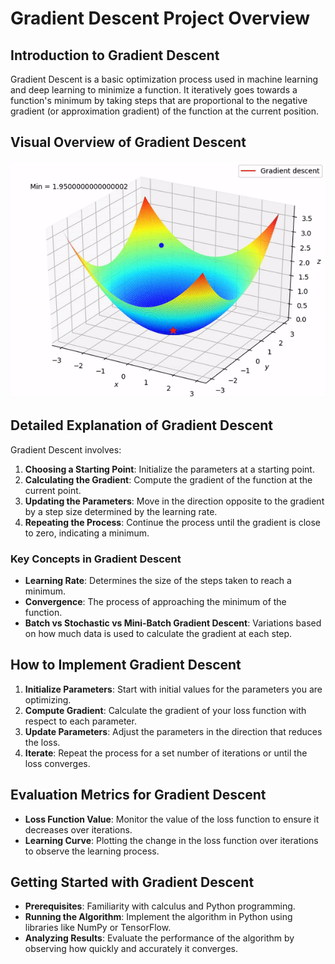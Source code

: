 
# Gradient Descent Project Overview

## Introduction to Gradient Descent
Gradient Descent is a basic optimization process used in machine learning and deep learning to minimize a function. It iteratively goes towards a function's minimum by taking steps that are proportional to the negative gradient (or approximation gradient) of the function at the current position.

## Visual Overview of Gradient Descent
<img src="/Supervised%20Machine%20Learning/images/gradient-descent.gif" width="600">

## Detailed Explanation of Gradient Descent
Gradient Descent involves:
1. **Choosing a Starting Point**: Initialize the parameters at a starting point.
2. **Calculating the Gradient**: Compute the gradient of the function at the current point.
3. **Updating the Parameters**: Move in the direction opposite to the gradient by a step size determined by the learning rate.
4. **Repeating the Process**: Continue the process until the gradient is close to zero, indicating a minimum.

### Key Concepts in Gradient Descent
- **Learning Rate**: Determines the size of the steps taken to reach a minimum.
- **Convergence**: The process of approaching the minimum of the function.
- **Batch vs Stochastic vs Mini-Batch Gradient Descent**: Variations based on how much data is used to calculate the gradient at each step.

## How to Implement Gradient Descent
1. **Initialize Parameters**: Start with initial values for the parameters you are optimizing.
2. **Compute Gradient**: Calculate the gradient of your loss function with respect to each parameter.
3. **Update Parameters**: Adjust the parameters in the direction that reduces the loss.
4. **Iterate**: Repeat the process for a set number of iterations or until the loss converges.

## Evaluation Metrics for Gradient Descent
- **Loss Function Value**: Monitor the value of the loss function to ensure it decreases over iterations.
- **Learning Curve**: Plotting the change in the loss function over iterations to observe the learning process.

## Getting Started with Gradient Descent
- **Prerequisites**: Familiarity with calculus and Python programming.
- **Running the Algorithm**: Implement the algorithm in Python using libraries like NumPy or TensorFlow.
- **Analyzing Results**: Evaluate the performance of the algorithm by observing how quickly and accurately it converges.
